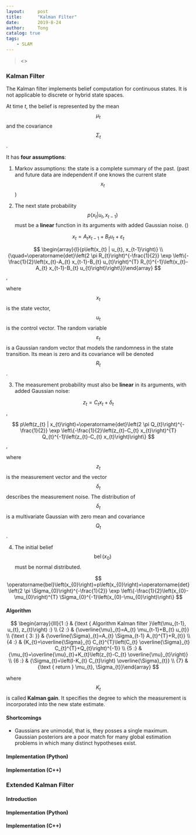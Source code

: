 ```yaml
---
layout:     post
title:      "Kalman Filter"
date:       2019-8-24
author:     Tong
catalog: true
tags:
    - SLAM
---
```


> <<Probablistic Robotics>>

### Kalman Filter

The Kalman filter implements belief computation for continuous states. It is not applicable to discrete or hybrid state spaces.

At time _t_, the belief is represented by the mean $$\mu_{t}$$ and the covariance $$\Sigma_{t}$$.

It has **four assumptions**:

1. Markov assumptions: the state is a complete summary of the past. (past and future data are independent if one knows the current state $$x_{t}$$)

2. The next state probability $$p\left(x_{t} | u_{t}, x_{t-1}\right)$$ must be a __linear__ function in its arguments with added Gaussian noise. ()

$$x_{t}=A_{t} x_{t-1}+B_{t} u_{t}+\varepsilon_{t}$$

$$
\begin{array}{l}{p\left(x_{t} | u_{t}, x_{t-1}\right)} \\ {\quad=\operatorname{det}\left(2 \pi R_{t}\right)^{-\frac{1}{2}} \exp \left\{-\frac{1}{2}\left(x_{t}-A_{t} x_{t-1}-B_{t} u_{t}\right)^{T} R_{t}^{-1}\left(x_{t}-A_{t} x_{t-1}-B_{t} u_{t}\right)\right\}}\end{array}
$$,

where $$x_{t}$$ is the state vector, $$u_{t}$$ is the control vector. The random variable $$\varepsilon_{t}$$ is a Gaussian random vector that models the randomness in the state transition. Its mean is zero and its covariance will be denoted $$R_{t}$$.

3. The measurement probability must also be __linear__ in its arguments, with added Gaussian noise:

$$
z_{t}=C_{t} x_{t}+\delta_{t}
$$,

$$
p\left(z_{t} | x_{t}\right)=\operatorname{det}\left(2 \pi Q_{t}\right)^{-\frac{1}{2}} \exp \left\{-\frac{1}{2}\left(z_{t}-C_{t} x_{t}\right)^{T} Q_{t}^{-1}\left(z_{t}-C_{t} x_{t}\right)\right\}
$$,

where $$z_{t}$$ is the measurement vector and the vector $$\delta_{t}$$ describes the measurement noise. The distribution of $$\delta_{t}$$ is a multivariate Gaussian with zero mean and covariance $$Q_{t}$$.


4. The initial belief $$\operatorname{bel}\left(x_{0}\right)$$ must be normal distributed.

$$
\operatorname{bel}\left(x_{0}\right)=p\left(x_{0}\right)=\operatorname{det}\left(2 \pi \Sigma_{0}\right)^{-\frac{1}{2}} \exp \left\{-\frac{1}{2}\left(x_{0}-\mu_{0}\right)^{T} \Sigma_{0}^{-1}\left(x_{0}-\mu_{0}\right)\right\}
$$

#### Algorithm

$$
\begin{array}{lll}{1 :} & {\text { Algorithm Kalman filter }\left(\mu_{t-1}, u_{t}, z_{t}\right) :} \\ {2 :} & {\overline{\mu}_{t}=A_{t} \mu_{t-1}+B_{t} u_{t}} \\ {\text { 3: }} & {\overline{\Sigma}_{t}=A_{t} \Sigma_{t-1} A_{t}^{T}+R_{t}} \\ {4 :} & {K_{t}=\overline{\Sigma}_{t} C_{t}^{T}\left(C_{t} \overline{\Sigma}_{t} C_{t}^{T}+Q_{t}\right)^{-1}} \\ {5 :} & {\mu_{t}=\overline{\mu}_{t}+K_{t}\left(z_{t}-C_{t} \overline{\mu}_{t}\right)} \\ {6 :} & {\Sigma_{t}=\left(I-K_{t} C_{t}\right) \overline{\Sigma}_{t}} \\ {7} & {\text { return } \mu_{t}, \Sigma_{t}}\end{array}
$$

where $$K_{t}$$ is called __Kalman gain__. It specifies the degree to which the measurement is incorporated into the new state estimate.

#### Shortcomings

* Gaussians are unimodal, that is, they posses a single maximum. Gaussian posteriors are a poor match for many global estimation problems in which many distinct hypotheses exist.

#### Implementation (Python)

#### Implementation (C++)


### Extended Kalman Filter

#### Introduction

#### Implementation (Python)

#### Implementation (C++)
